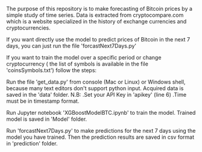 The purpose of this repository is to make forecasting of Bitcoin prices by a simple study of time series. Data is extracted from cryptocompare.com which is a website specialized in the history of exchange currencies and cryptocurrencies.

If you want directly use the model to predict prices of Bitcoin in the next 7 days, you can just run the file 'forcastNext7Days.py'

If you want to train the model over a specific period or change cryptocurrency ( the list of symbols is available in the file 'coinsSymbols.txt') follow the steps:

Run the file 'get_data.py' from console (Mac or Linux) or Windows shell, because many text editors don't support python input. Acquired data is saved in the 'data' folder. N.B: .Set your API Key in 'apikey' (line 6) .Time must be in timestamp format.

Run Jupyter notebook 'XGBoostModelBTC.ipynb' to train the model. Trained model is saved in 'Model' folder.

Run 'forcastNext7Days.py' to make predictions for the next 7 days using the model you have trained. Then the prediction results are saved in csv format in 'prediction' folder.
